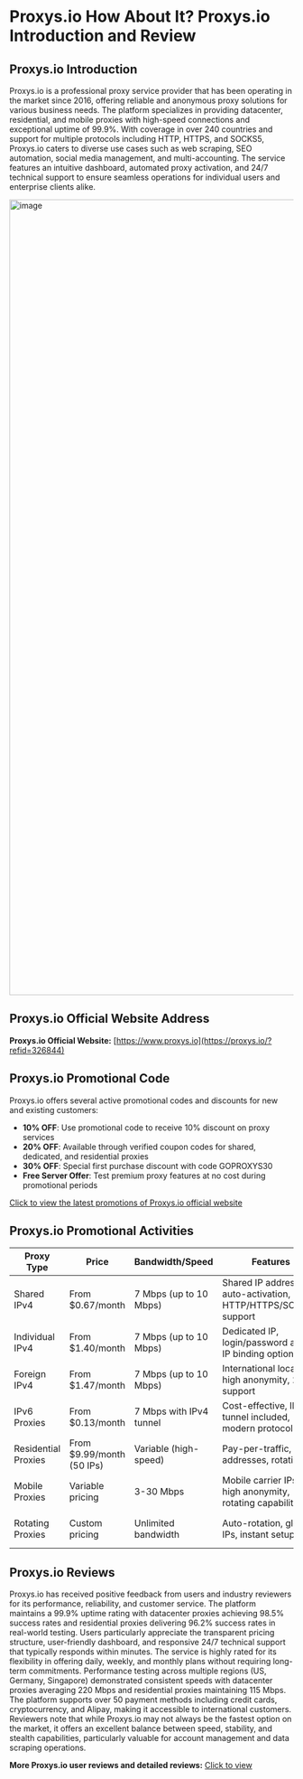 # Proxys.io How About It? Proxys.io Introduction and Review

## Proxys.io Introduction

Proxys.io is a professional proxy service provider that has been operating in the market since 2016, offering reliable and anonymous proxy solutions for various business needs. The platform specializes in providing datacenter, residential, and mobile proxies with high-speed connections and exceptional uptime of 99.9%. With coverage in over 240 countries and support for multiple protocols including HTTP, HTTPS, and SOCKS5, Proxys.io caters to diverse use cases such as web scraping, SEO automation, social media management, and multi-accounting. The service features an intuitive dashboard, automated proxy activation, and 24/7 technical support to ensure seamless operations for individual users and enterprise clients alike.

<img width="2757" height="1409" alt="image" src="https://github.com/user-attachments/assets/7c8a6d1a-6c93-4dca-b4ee-088db2838303" />

## Proxys.io Official Website Address

**Proxys.io Official Website:** [https://www.proxys.io](https://proxys.io/?refid=326844)

## Proxys.io Promotional Code

Proxys.io offers several active promotional codes and discounts for new and existing customers:

- **10% OFF**: Use promotional code to receive 10% discount on proxy services
- **20% OFF**: Available through verified coupon codes for shared, dedicated, and residential proxies
- **30% OFF**: Special first purchase discount with code GOPROXYS30
- **Free Server Offer**: Test premium proxy features at no cost during promotional periods

[Click to view the latest promotions of Proxys.io official website](https://proxys.io/?refid=326844)

## Proxys.io Promotional Activities

| **Proxy Type** | **Price** | **Bandwidth/Speed** | **Features** | **Countries** | **Protocols** | **Purchase Link** |
|---|---|---|---|---|---|---|
| Shared IPv4 | From $0.67/month | 7 Mbps (up to 10 Mbps) | Shared IP addresses, auto-activation, HTTP/HTTPS/SOCKS5 support | 240+ countries | HTTP, HTTPS, SOCKS5 | [Order Now](https://proxys.io/?refid=326844) |
| Individual IPv4 | From $1.40/month | 7 Mbps (up to 10 Mbps) | Dedicated IP, login/password auth, IP binding option | 240+ countries | HTTP, HTTPS, SOCKS5 | [Order Now](https://proxys.io/?refid=326844) |
| Foreign IPv4 | From $1.47/month | 7 Mbps (up to 10 Mbps) | International locations, high anonymity, 24/7 support | 240+ countries | HTTP, HTTPS, SOCKS5 | [Order Now](https://proxys.io/?refid=326844) |
| IPv6 Proxies | From $0.13/month | 7 Mbps with IPv4 tunnel | Cost-effective, IPv4 tunnel included, modern protocol | 240+ countries | HTTP, HTTPS, SOCKS5 | [Order Now](https://proxys.io/?refid=326844) |
| Residential Proxies | From $9.99/month (50 IPs) | Variable (high-speed) | Pay-per-traffic, ISP addresses, rotating IPs | 240+ countries | HTTP, HTTPS, SOCKS5 | [Order Now](https://proxys.io/?refid=326844) |
| Mobile Proxies | Variable pricing | 3-30 Mbps | Mobile carrier IPs, high anonymity, rotating capability | Multiple countries | HTTP, HTTPS, SOCKS5 | [Order Now](https://proxys.io/?refid=326844) |
| Rotating Proxies | Custom pricing | Unlimited bandwidth | Auto-rotation, global IPs, instant setup | 240+ countries | HTTP, HTTPS, SOCKS5 | [Order Now](https://proxys.io/?refid=326844) |

## Proxys.io Reviews

Proxys.io has received positive feedback from users and industry reviewers for its performance, reliability, and customer service. The platform maintains a 99.9% uptime rating with datacenter proxies achieving 98.5% success rates and residential proxies delivering 96.2% success rates in real-world testing. Users particularly appreciate the transparent pricing structure, user-friendly dashboard, and responsive 24/7 technical support that typically responds within minutes. The service is highly rated for its flexibility in offering daily, weekly, and monthly plans without requiring long-term commitments. Performance testing across multiple regions (US, Germany, Singapore) demonstrated consistent speeds with datacenter proxies averaging 220 Mbps and residential proxies maintaining 115 Mbps. The platform supports over 50 payment methods including credit cards, cryptocurrency, and Alipay, making it accessible to international customers. Reviewers note that while Proxys.io may not always be the fastest option on the market, it offers an excellent balance between speed, stability, and stealth capabilities, particularly valuable for account management and data scraping operations.

**More Proxys.io user reviews and detailed reviews:** [Click to view](https://proxys.io/?refid=326844)


